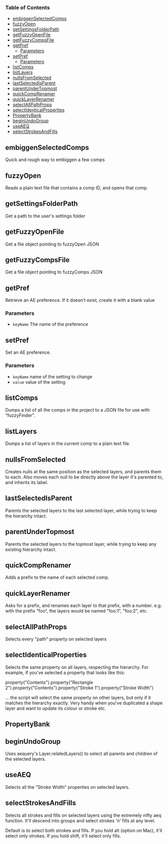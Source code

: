 <!-- Generated by documentation.js. Update this documentation by updating the source code. -->

### Table of Contents

*   [embiggenSelectedComps][1]
*   [fuzzyOpen][2]
*   [getSettingsFolderPath][3]
*   [getFuzzyOpenFile][4]
*   [getFuzzyCompsFile][5]
*   [getPref][6]
    *   [Parameters][7]
*   [setPref][8]
    *   [Parameters][9]
*   [listComps][10]
*   [listLayers][11]
*   [nullsFromSelected][12]
*   [lastSelectedIsParent][13]
*   [parentUnderTopmost][14]
*   [quickCompRenamer][15]
*   [quickLayerRenamer][16]
*   [selectAllPathProps][17]
*   [selectIdenticalProperties][18]
*   [PropertyBank][19]
*   [beginUndoGroup][20]
*   [useAEQ][21]
*   [selectStrokesAndFills][22]

## embiggenSelectedComps

Quick and rough way to embiggen a few comps

## fuzzyOpen

Reads a plain text file that contains a comp ID, and opens that comp.

## getSettingsFolderPath

Get a path to the user's settings folder

## getFuzzyOpenFile

Get a file object pointing to fuzzyOpen JSON

## getFuzzyCompsFile

Get a file object pointing to fuzzyComps JSON

## getPref

Retrieve an AE preference. If it doesn't exist, create it with a blank value

### Parameters

*   `keyName`  The name of the preference

## setPref

Set an AE preference.

### Parameters

*   `keyName`  name of the setting to change
*   `value`  value of the setting

## listComps

Dumps a list of all the comps in the project to a JSON file for use with
"fuzzyFinder".

## listLayers

Dumps a list of layers in the current comp to a plain text file.

## nullsFromSelected

Creates nulls at the same position as the selected layers, and parents them
to each. Also moves each null to be directly above the layer it's parented
to, and inherits its label.

## lastSelectedIsParent

Parents the selected layers to the last selected layer, while trying to keep
the hierarchy intact.

## parentUnderTopmost

Parents the selected layers to the topmost layer, while trying to keep any
existing hierarchy intact.

## quickCompRenamer

Adds a prefix to the name of each selected comp.

## quickLayerRenamer

Asks for a prefix, and renames each layer to that prefix, with a number.
e.g. with the prefix "foo", the layers would be named "foo:1", "foo:2", etc.

## selectAllPathProps

Selects every "path" property on selected layers

## selectIdenticalProperties

Selects the same property on all layers, respecting the hierarchy.
For example, if you've selected a property that looks like this:

property("Contents").property("Rectangle 2").property("Contents").property("Stroke 1").property("Stroke Width")

… the script will select the same property on other layers, but only if it
matches the hierarchy exactly. Very handy when you've duplicated a shape
layer and want to update its colour or stroke etc.

## PropertyBank

## beginUndoGroup

Uses aequery's Layer.relatedLayers() to select all parents and children of
the selected layers.

## useAEQ

Selects all the "Stroke Width" properties on selected layers.

## selectStrokesAndFills

Selects all strokes and fills on selected layers using the extremely nifty
aeq function. It'll descend into groups and select strokes 'n' fills at any
level.

Default is to select both strokes and fills. If you hold alt (option on Mac),
it'll select only strokes. If you hold shift, it'll select only fills.

[1]: #embiggenselectedcomps

[2]: #fuzzyopen

[3]: #getsettingsfolderpath

[4]: #getfuzzyopenfile

[5]: #getfuzzycompsfile

[6]: #getpref

[7]: #parameters

[8]: #setpref

[9]: #parameters-1

[10]: #listcomps

[11]: #listlayers

[12]: #nullsfromselected

[13]: #lastselectedisparent

[14]: #parentundertopmost

[15]: #quickcomprenamer

[16]: #quicklayerrenamer

[17]: #selectallpathprops

[18]: #selectidenticalproperties

[19]: #propertybank

[20]: #beginundogroup

[21]: #useaeq

[22]: #selectstrokesandfills
